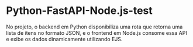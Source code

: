 # Python-FastAPI-Node.js-test
No projeto, o backend em Python disponibiliza uma rota que retorna uma lista de itens no formato JSON, e o frontend em Node.js consome essa API e exibe os dados dinamicamente utilizando EJS.
